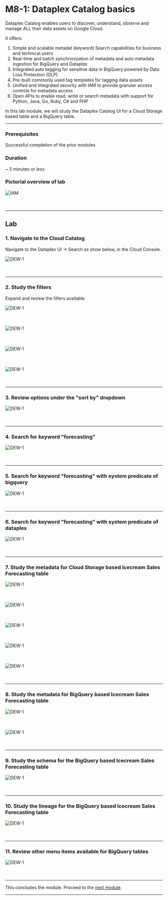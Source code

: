 
# M8-1: Dataplex Catalog basics

Dataplex Catalog enables users to discover, understand, observe and  manage ALL their data assets on Google Cloud.

It offers:
1. Simple and scalable metadat (keyword) Search capabilities for business and technical users
2. Real-time and batch synchronization of metadata and auto metadata ingestion for BigQuery  and Dataplex
3. Integrated auto tagging for sensitive data in BigQuery powered by Data Loss Protection (DLP)
4. Pre-built commonly used tag templates for tagging data assets
5. Unified and Integrated security with IAM to provide granular access controls for metadata access
6. Open APIs to enable read, write or search metadata with support for Python, Java, Go, Ruby, C# and PHP
  
In this lab module, we will study the Dataplex Catalog UI for a Cloud Storage based table and a BigQuery table.

<hr>

### Prerequisites

Successful completion of the prior modules


### Duration

~ 5 minutes or less


### Pictorial overview of lab

![IAM](../01-images/m081-00.png)   
<br><br>

<hr>

## Lab

### 1. Navigate to the Cloud Catalog
Navigate to the Dataplex UI -> Search as show below, in the Cloud Console. 

![DEW-1](../01-images/m081-01.png)   
<br><br>
<hr>

### 2. Study the filters
Expand and review the filters available

![DEW-1](../01-images/m081-02.png)   
<br><br>

![DEW-1](../01-images/m081-03.png)   
<br><br>

![DEW-1](../01-images/m081-04.png)   
<br><br>

![DEW-1](../01-images/m081-05.png)   
<br><br>

<hr>

### 3. Review options under the "sort by" dropdown

![DEW-1](../01-images/m081-06.png)   
<br><br>

<hr>

### 4. Search for keyword "forecasting"

![DEW-1](../01-images/m081-07.png)   
<br><br>

<hr>

### 5. Search for keyword "forecasting" with system predicate of bigquery

![DEW-1](../01-images/m081-08.png)   
<br><br>

<hr>

### 6. Search for keyword "forecasting" with system predicate of dataplex

![DEW-1](../01-images/m081-09.png)   
<br><br>

<hr>

### 7. Study the metadata for Cloud Storage based Icecream Sales Forecasting table

![DEW-1](../01-images/m081-10.png)   
<br><br>

![DEW-1](../01-images/m081-11.png)   
<br><br>

![DEW-1](../01-images/m081-12.png)   
<br><br>

![DEW-1](../01-images/m081-13.png)   
<br><br>

![DEW-1](../01-images/m081-14.png)   
<br><br>

<hr>

### 8. Study the metadata for BigQuery based Icecream Sales Forecasting table

![DEW-1](../01-images/m081-15.png)   
<br><br>

![DEW-1](../01-images/m081-16.png)   
<br><br>

<hr>


### 9. Study the schema for the BigQuery based Icecream Sales Forecasting table

![DEW-1](../01-images/m081-17.png)   
<br><br>

<hr>

### 10. Study the lineage for the BigQuery based Icecream Sales Forecasting table


![DEW-1](../01-images/m081-18.png)   
<br><br>

<hr>

### 11. Review other menu items available for BigQuery tables

![DEW-1](../01-images/m081-19.png)   
<br><br>

<hr>

This concludes the module. Proceed to the [next module](module-08-2-create-tag-template-for-catalog-entry.md).

<hr>



